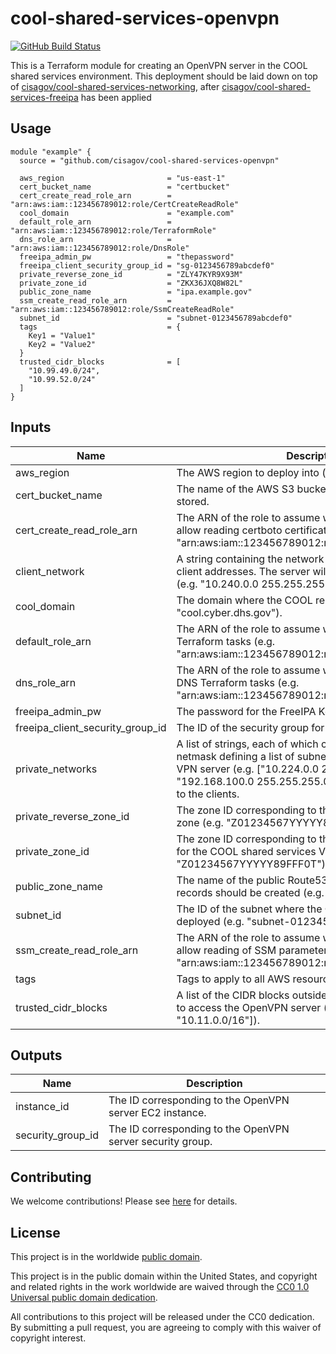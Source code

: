# cool-shared-services-openvpn #

[![GitHub Build Status](https://github.com/cisagov/cool-shared-services-openvpn/workflows/build/badge.svg)](https://github.com/cisagov/cool-shared-services-openvpn/actions)

This is a Terraform module for creating an OpenVPN server in the COOL
shared services environment.  This deployment should be laid down on
top of
[cisagov/cool-shared-services-networking](https://github.com/cisagov/cool-shared-services-networking),
after
[cisagov/cool-shared-services-freeipa](https://github.com/cisagov/cool-shared-services-freeipa)
has been applied

## Usage ##

```hcl
module "example" {
  source = "github.com/cisagov/cool-shared-services-openvpn"

  aws_region                       = "us-east-1"
  cert_bucket_name                 = "certbucket"
  cert_create_read_role_arn        = "arn:aws:iam::123456789012:role/CertCreateReadRole"
  cool_domain                      = "example.com"
  default_role_arn                 = "arn:aws:iam::123456789012:role/TerraformRole"
  dns_role_arn                     = "arn:aws:iam::123456789012:role/DnsRole"
  freeipa_admin_pw                 = "thepassword"
  freeipa_client_security_group_id = "sg-0123456789abcdef0"
  private_reverse_zone_id          = "ZLY47KYR9X93M"
  private_zone_id                  = "ZKX36JXQ8W82L"
  public_zone_name                 = "ipa.example.gov"
  ssm_create_read_role_arn         = "arn:aws:iam::123456789012:role/SsmCreateReadRole"
  subnet_id                        = "subnet-0123456789abcdef0"
  tags                             = {
    Key1 = "Value1"
    Key2 = "Value2"
  }
  trusted_cidr_blocks              = [
    "10.99.49.0/24",
    "10.99.52.0/24"
  ]
}
```

## Inputs ##

| Name | Description | Type | Default | Required |
|------|-------------|:----:|:-------:|:--------:|
| aws_region | The AWS region to deploy into (e.g. us-east-1). | string | | yes |
| cert_bucket_name | The name of the AWS S3 bucket where certificates are stored. | string | `cool-certificates` | no |
| cert_create_read_role_arn | The ARN of the role to assume when creating a role to allow reading certboto certificate data (e.g. "arn:aws:iam::123456789012:role/CertCreateReadRole"). | string | | yes |
| client_network | A string containing the network and netmask to assign client addresses. The server will take the first address. (e.g. "10.240.0.0 255.255.255.0"). | string | | yes |
| cool_domain | The domain where the COOL resources reside (e.g. "cool.cyber.dhs.gov"). | string | `cool.cyber.dhs.gov` | no |
| default_role_arn | The ARN of the role to assume when performing most Terraform tasks (e.g. "arn:aws:iam::123456789012:role/TerraformRole"). | string | | yes |
| dns_role_arn | The ARN of the role to assume when performing public DNS Terraform tasks (e.g. "arn:aws:iam::123456789012:role/DnsRole"). | string | | yes |
| freeipa_admin_pw | The password for the FreeIPA Kerberos admin role. | string | | yes |
| freeipa_client_security_group_id | The ID of the security group for FreeIPA clients. | string | | yes |
| private_networks | A list of strings, each of which contains a network and netmask defining a list of subnets that exist behind the VPN server (e.g. ["10.224.0.0 255.240.0.0", "192.168.100.0 255.255.255.0"]).  These will be pushed to the clients. | list(string) | | yes |
| private_reverse_zone_id | The zone ID corresponding to the private Route53 reverse zone (e.g. "Z01234567YYYYY89FFF0T"). | string | | yes |
| private_zone_id | The zone ID corresponding to the private Route53 zone for the COOL shared services VPC (e.g. "Z01234567YYYYY89FFF0T"). | string | | yes |
| public_zone_name | The name of the public Route53 zone where public DNS records should be created (e.g. "cyber.dhs.gov."). | string | `cyber.dhs.gov` | no |
| subnet_id | The ID of the subnet where the OpenVPN server is to be deployed (e.g. "subnet-0123456789abcdef0"). | string | | yes |
| ssm_create_read_role_arn | The ARN of the role to assume when creating a role to allow reading of SSM parameters (e.g. "arn:aws:iam::123456789012:role/SsmCreateReadRole") | string | | yes |
| tags | Tags to apply to all AWS resources created. | map(string) | `{}` | no |
| trusted_cidr_blocks | A list of the CIDR blocks outside the VPC that are allowed to access the OpenVPN server (e.g. ["10.10.0.0/16", "10.11.0.0/16"]). | list(string) | `[]` | no |

## Outputs ##

| Name | Description |
|------|-------------|
| instance_id | The ID corresponding to the OpenVPN server EC2 instance. |
| security_group_id | The ID corresponding to the OpenVPN server security group. |

## Contributing ##

We welcome contributions!  Please see [here](CONTRIBUTING.md) for
details.

## License ##

This project is in the worldwide [public domain](LICENSE).

This project is in the public domain within the United States, and
copyright and related rights in the work worldwide are waived through
the [CC0 1.0 Universal public domain
dedication](https://creativecommons.org/publicdomain/zero/1.0/).

All contributions to this project will be released under the CC0
dedication. By submitting a pull request, you are agreeing to comply
with this waiver of copyright interest.
